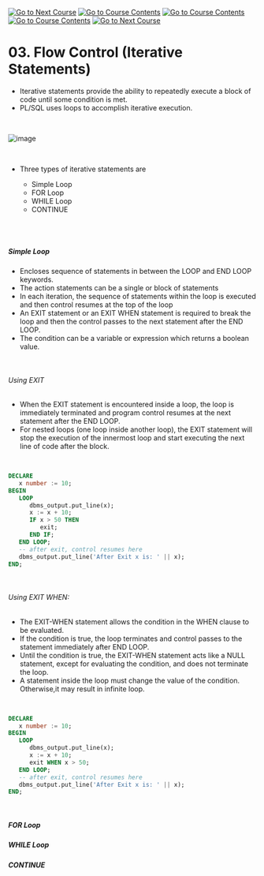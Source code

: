 <!--
![Screenshot of a comment on a GitHub issue showing an image, added in the Markdown, of an Octocat smiling and raising a tentacle.](/01.%20basic-sql/images/go-back-arrow.png?raw=true)
-->



[![Go to Next Course](https://raster.shields.io/badge/%3C-E69138)](/03.%20plsql/02.%20Flow%20Control%20(Conditional%20Statements).md)
[![Go to Course Contents](https://raster.shields.io/badge/Previous_Course-E69138)](/03.%20plsql/02.%20Flow%20Control%20(Conditional%20Statements).md)
[![Go to Course Contents](https://raster.shields.io/badge/Course_Contents-6AA84F)](/03.%20plsql/README.md)
[![Go to Course Contents](https://raster.shields.io/badge/Next_Course-3D85C6)](/03.%20plsql/04.%20SELECT%20INTO.md)
[![Go to Next Course](https://raster.shields.io/badge/%3E-blue)](/03.%20plsql/04.%20SELECT%20INTO.md)

# 03. Flow Control (Iterative Statements)

- Iterative statements provide the ability to repeatedly execute a block of code until some condition is met.
- PL/SQL uses loops to accomplish iterative execution.

<br>  

![image](https://github.com/venkatdurgempudi/SQL/assets/15828692/b3cfb6de-3670-4e74-8bc5-44ee97cd8efa)


<br>  

 
- Three types of iterative statements are
  
    - Simple Loop
    - FOR Loop
    - WHILE Loop
    - CONTINUE
 
<br>  

<br>  


##### Simple Loop 

- Encloses sequence of statements in between the LOOP and END LOOP keywords.
- The action statements can be a single or block of statements
- In each iteration, the sequence of statements within the loop is executed and then control resumes at the top of the loop
- An EXIT statement or an EXIT WHEN statement is required to break the loop and then the control passes to the next statement after the END LOOP.
- The condition can be a variable or expression which returns a boolean value.

<br>  




###### Using EXIT  
    
- When the EXIT statement is encountered inside a loop, the loop is immediately terminated and program control resumes at the next statement after the END LOOP.
- For nested loops (one loop inside another loop), the EXIT statement will stop the execution of the innermost loop and start executing the next line of code after the block.


<br>  


```sql
DECLARE 
   x number := 10; 
BEGIN 
   LOOP 
      dbms_output.put_line(x); 
      x := x + 10; 
      IF x > 50 THEN 
         exit; 
      END IF; 
   END LOOP; 
   -- after exit, control resumes here  
   dbms_output.put_line('After Exit x is: ' || x); 
END; 
```

<br>  


   ###### Using EXIT WHEN:   
     
   - The EXIT-WHEN statement allows the condition in the WHEN clause to be evaluated.
   - If the condition is true, the loop terminates and control passes to the statement immediately after END LOOP.
   - Until the condition is true, the EXIT-WHEN statement acts like a NULL statement, except for evaluating the condition, and does not terminate the loop.
   - A statement inside the loop must change the value of the condition. Otherwise,it may result in infinite loop.

<br>  

```sql
DECLARE 
   x number := 10; 
BEGIN 
   LOOP 
      dbms_output.put_line(x); 
      x := x + 10; 
      exit WHEN x > 50; 
   END LOOP; 
   -- after exit, control resumes here 
   dbms_output.put_line('After Exit x is: ' || x); 
END;
```

<br>  



##### FOR Loop 

##### WHILE Loop 

##### CONTINUE 

<br>  

<br>  

<br>  



